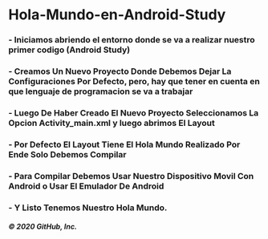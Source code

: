 # Hola-Mundo-en-Android-Study


### - Iniciamos abriendo el entorno donde se va a realizar nuestro primer codigo (Android Study)
### - Creamos Un Nuevo Proyecto Donde Debemos Dejar La Configuraciones Por Defecto, pero, hay que tener en cuenta en que lenguaje de programacion se va a trabajar
### - Luego De Haber Creado El Nuevo Proyecto Seleccionamos La Opcion Activity_main.xml y luego abrimos El Layout
### - Por Defecto El Layout Tiene El Hola Mundo Realizado Por Ende Solo Debemos Compilar
### - Para Compilar Debemos Usar Nuestro Dispositivo Movil Con Android o Usar El Emulador De Android
### - Y Listo Tenemos Nuestro Hola Mundo.
##### © 2020 GitHub, Inc.
